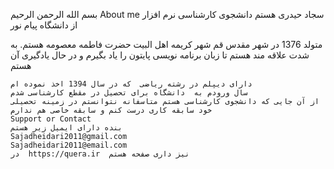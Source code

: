 بسم الله الرحمن الرحیم
About me
سجاد حیدری هستم
دانشجوی کارشناسی نرم افزار  از دانشگاه پیام نور

متولد 1376 در  شهر مقدس قم شهر کریمه اهل البیت حضرت فاطمه معصومه هستم.
به شدت علاقه مند هستم تا زبان برنامه نویسی پایتون را یاد بگیرم و در حال یادگیری آن هستم
```about me
دارای دیپلم در رشته ریاضی  که در سال 1394 اخذ نموده ام
سال ورودم به  دانشگاه برای تحصیل در مقطع کارشناسی شدم
از آن جایی که دانشجوی کارشناسی هستم متاسفانه نتوانستم در زمینه تحصیلی خود سابقه کاری درست کنم و سابقه خاصی هم ندارم
Support or Contact
بنده دارای ایمیل زیر هستم
Sajadheidari2011@gmail.com
Sajadheidari2011@email.com
در  https://quera.ir  نیز داری صفحه هستم

